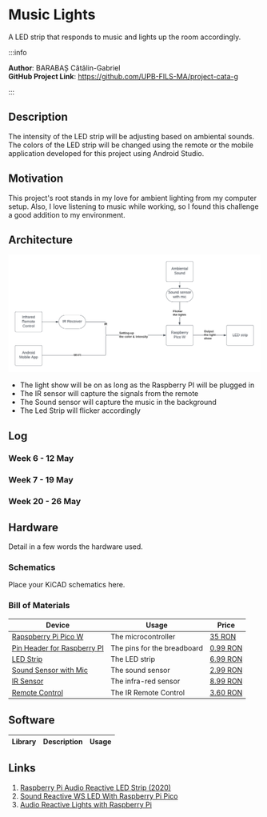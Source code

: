 # Music Lights

A LED strip that responds to music and lights up the room accordingly.

:::info 

**Author**: BARABAȘ Cătălin-Gabriel \
**GitHub Project Link**: https://github.com/UPB-FILS-MA/project-cata-g

:::

## Description

The intensity of the LED strip will be adjusting based on ambiental sounds. The colors of the LED strip will be changed using the remote or the mobile application developed for this project using Android Studio.

## Motivation

This project's root stands in my love for ambient lighting from my computer setup. Also, I love listening to music while working, so I found this challenge a good addition to my environment.

## Architecture

![LED Music Strip](./LEDMusicStrip.png)

- The light show will be on as long as the Raspberry PI will be plugged in
- The IR sensor will capture the signals from the remote
- The Sound sensor will capture the music in the background
- The Led Strip will flicker accordingly

## Log

<!-- write every week your progress here -->

### Week 6 - 12 May

### Week 7 - 19 May

### Week 20 - 26 May

## Hardware

Detail in a few words the hardware used.

### Schematics

Place your KiCAD schematics here.

### Bill of Materials

<!-- Fill out this table with all the hardware components that you might need.

The format is 
```
| [Device](link://to/device) | This is used ... | [price](link://to/store) |

```

-->

| Device | Usage | Price |
|--------|--------|-------|
| [Rapspberry Pi Pico W](https://www.raspberrypi.com/documentation/microcontrollers/raspberry-pi-pico.html) | The microcontroller | [35 RON](https://www.optimusdigital.ro/en/raspberry-pi-boards/12394-raspberry-pi-pico-w.html) |
| [Pin Header for Raspberry PI](https://static.optimusdigital.ro/60928-thickbox_default/header-de-pini-alb-254-mm-40p.jpg) | The pins for the breadboard | [0.99 RON](https://www.optimusdigital.ro/ro/componente-electronice-headere-de-pini/463-header-de-pini-alb-254-mm-40p.html) |
[LED Strip](https://static.optimusdigital.ro/23166-thickbox_default/bara-de-led-uri-rgb-ws2812-cu-8-led-uri.jpg) | The LED strip | [6.99 RON](https://www.optimusdigital.ro/ro/optoelectronice-bare-cu-leduri/753-bara-de-led-uri-rgb-ws2812-cu-8-led-uri.html)|
|[Sound Sensor with Mic](https://static.optimusdigital.ro/67937-thickbox_default/modul-senzor-de-sunet-cu-microfon.jpg) | The sound sensor | [2.99 RON](https://www.optimusdigital.ro/ro/senzori/12982-modul-senzor-de-sunet-cu-microfon.html) |
| [IR Sensor](https://static.optimusdigital.ro/23230-thickbox_default/modul-receptor-telecomanda-infrarou.jpg) | The infra-red sensor |[8.99 RON](https://www.optimusdigital.ro/ro/altele/755-modul-receptor-telecomanda-infrarou.html) |
| [Remote Control](https://static.optimusdigital.ro/52355-thickbox_default/mini-telecomanda.jpg) | The IR Remote Control | [3.60 RON](https://www.optimusdigital.ro/ro/altele/11-mini-telecomanda.html) |

## Software

| Library | Description | Usage |
|---------|-------------|-------|


## Links

<!-- Add a few links that inspired you and that you think you will use for your project -->

1. [Raspberry Pi Audio Reactive LED Strip (2020)](https://www.youtube.com/watch?v=7YLF-N0596I)
2. [Sound Reactive WS LED With Raspberry Pi Pico](https://www.youtube.com/watch?v=PaSVcxk2iVk)
3. [Audio Reactive Lights with Raspberry Pi](https://www.youtube.com/watch?v=FA9rMkuVmvQ)